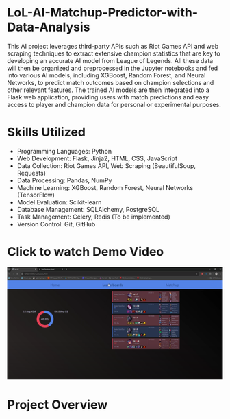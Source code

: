 # LoL-AI-Matchup-Predictor-with-Data-Analysis
This AI project leverages third-party APIs such as Riot Games API and web scraping techniques to extract extensive champion statistics that are key to developing an accurate AI model from League of Legends. All these data will then be organized and preprocessed in the Jupyter notebooks and fed into various AI models, including XGBoost, Random Forest, and Neural Networks, to predict match outcomes based on champion selections and other relevant features. The trained AI models are then integrated into a Flask web application, providing users with match predictions and easy access to player and champion data for personal or experimental purposes.

# Skills Utilized
- Programming Languages: Python
- Web Development: Flask, Jinja2, HTML, CSS, JavaScript
- Data Collection: Riot Games API, Web Scraping (BeautifulSoup, Requests)
- Data Processing: Pandas, NumPy
- Machine Learning: XGBoost, Random Forest, Neural Networks (TensorFlow)
- Model Evaluation: Scikit-learn
- Database Management: SQLAlchemy, PostgreSQL
- Task Management: Celery, Redis (To be implemented)
- Version Control: Git, GitHub

# Click to watch Demo Video
[![Watch the video](https://raw.githubusercontent.com/ivanpan0626/LoL-AI-Matchup-Predictor-with-Data-Analysis/main/leagueDemoIMG.png)](https://youtu.be/gOk4Bub2Q4s)

# Project Overview
